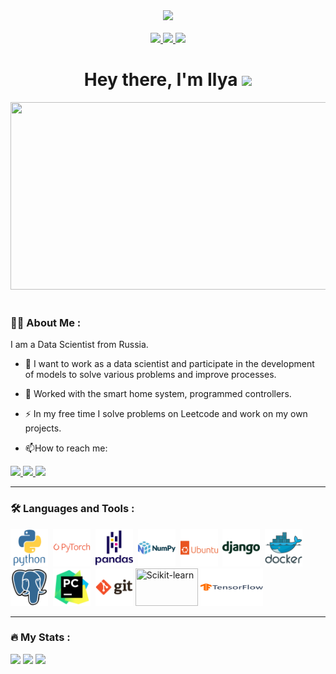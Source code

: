 <div id="header" align="center">
  <img src="https://media.giphy.com/media/v1.Y2lkPTc5MGI3NjExNzM3ZWs3OGt0ZW1tdWU2M251enN4Y3hoOGdqYXMwbWp0cDcxMHo1MiZlcD12MV9pbnRlcm5hbF9naWZfYnlfaWQmY3Q9cw/M9gbBd9nbDrOTu1Mqx/giphy.gif" width="100"/>
<br>
<img src="https://komarev.com/ghpvc/?username=Ilya&style=flat-square&color=blue" alt=""/>
<div id="badges">
  <a href="https://vk.com/m_split">
  <img src="https://img.shields.io/badge/VK-blue?logo=VK&logoColor=white&style=for-the-badge"/>
  </a>
  <a href="https://t.me/msplit">
  <img src="https://img.shields.io/badge/Telegram-blue?logo=Telegram&logoColor=white&style=for-the-badge"/>
  </a>
  <a href="https://e.mail.ru/compose/?to=ilya_kurbakov@mail.ru">
  <img src="https://img.shields.io/badge/mail.ru-blue?logo=mail.ru&logoColor=white&style=for-the-badge" />
  </a>
</div>
<h1>
Hey there, I'm Ilya
<img src="https://media.giphy.com/media/hvRJCLFzcasrR4ia7z/giphy.gif" width="30px"/>
</h1>
</div>
<div align="center">
  <img src="https://media.giphy.com/media/dWesBcTLavkZuG35MI/giphy.gif" width="600" height="300"/>
</div>
<br>

### :man_technologist: About Me :

I am a Data Scientist from Russia.

- :telescope: I want to work as a data scientist and participate in the development of models to solve various problems and improve processes.

- :seedling: Worked with the smart home system, programmed controllers.

- :zap: In my free time I solve problems on Leetcode and work on my own projects.

- :mailbox:How to reach me:
  
<div id="badges">
  <a href="https://vk.com/m_split">
  <img src="https://img.shields.io/badge/VK-blue?logo=VK&logoColor=white&style=for-the-badge"/>
  </a>
  <a href="https://t.me/msplit">
  <img src="https://img.shields.io/badge/Telegram-blue?logo=Telegram&logoColor=white&style=for-the-badge"/>
  </a>
  <a href="https://e.mail.ru/compose/?to=ilya_kurbakov@mail.ru">
  <img src="https://img.shields.io/badge/mail.ru-blue?logo=mail.ru&logoColor=white&style=for-the-badge" />
  </a>
  
---

### :hammer_and_wrench: Languages and Tools :

<div>
  <img src="https://raw.githubusercontent.com/devicons/devicon/55609aa5bd817ff167afce0d965585c92040787a/icons/python/python-original-wordmark.svg" title="Python" alt="Python" width="60" height="60"/>&nbsp;
  <img src="https://raw.githubusercontent.com/devicons/devicon/55609aa5bd817ff167afce0d965585c92040787a/icons/pytorch/pytorch-plain-wordmark.svg" title="PyTorch" alt="PyTorch" width="60" height="60"/>&nbsp;
  <img src="https://raw.githubusercontent.com/devicons/devicon/55609aa5bd817ff167afce0d965585c92040787a/icons/pandas/pandas-original-wordmark.svg" title="Pandas" alt="Pandas" width="60" height="60"/>&nbsp;
  <img src="https://raw.githubusercontent.com/devicons/devicon/55609aa5bd817ff167afce0d965585c92040787a/icons/numpy/numpy-original-wordmark.svg" title="Numpy" alt="Numpy" width="60" height="60"/>&nbsp;
  <img src="https://raw.githubusercontent.com/devicons/devicon/55609aa5bd817ff167afce0d965585c92040787a/icons/ubuntu/ubuntu-plain-wordmark.svg" title="Ubuntu" alt="Ubuntu" width="60" height="60"/>&nbsp;
  <img src="https://raw.githubusercontent.com/devicons/devicon/55609aa5bd817ff167afce0d965585c92040787a/icons/django/django-plain-wordmark.svg" title="django" alt="django " width="60" height="60"/>&nbsp;
  <img src="https://raw.githubusercontent.com/devicons/devicon/55609aa5bd817ff167afce0d965585c92040787a/icons/docker/docker-original-wordmark.svg"  title="Docker" alt="Docker" width="60" height="60"/>&nbsp;
  <img src="https://raw.githubusercontent.com/devicons/devicon/55609aa5bd817ff167afce0d965585c92040787a/icons/postgresql/postgresql-original.svg" title="PostgreSQL"  alt="PostgreSQL" width="60" height="60"/>&nbsp;
  <img src="https://raw.githubusercontent.com/devicons/devicon/55609aa5bd817ff167afce0d965585c92040787a/icons/pycharm/pycharm-original.svg" title="PyCharm"  alt="PyCharm" width="60" height="60"/>&nbsp;
  <img src="https://github.com/devicons/devicon/blob/master/icons/git/git-original-wordmark.svg" title="Git" **alt="Git" width="60" height="60"/>
  <img src="https://github.com/scikit-learn/scikit-learn/blob/main/doc/logos/scikit-learn-logo.png?raw=true" title="Scikit-learn" **alt="Scikit-learn" width="100" height="60"/>
  <img src="https://raw.githubusercontent.com/devicons/devicon/55609aa5bd817ff167afce0d965585c92040787a/icons/tensorflow/tensorflow-original-wordmark.svg" title="TensorFlow" **alt="TensorFlow" width="100" height="60"/>
</div>

---

### :fire: My Stats :

![](http://github-profile-summary-cards.vercel.app/api/cards/profile-details?username=MSplit8&theme=2077)
![](http://github-profile-summary-cards.vercel.app/api/cards/repos-per-language?username=MSplit8&theme=2077)
![](http://github-profile-summary-cards.vercel.app/api/cards/stats?username=MSplit8&theme=2077)
